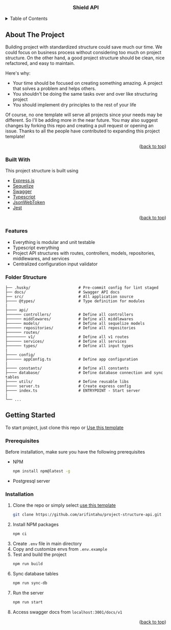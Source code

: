 <div id="top"></div>

<br />
<div align="center">
  <h3 align="center">Shield API</h3>


</div>

<!-- TABLE OF CONTENTS -->
<details>
  <summary>Table of Contents</summary>
  <ol>
    <li>
      <a href="#about-the-project">About The Project</a>
      <ul>
        <li><a href="#built-with">Built With</a></li>
      </ul>
    </li>
    <li>
      <a href="#getting-started">Getting Started</a>
      <ul>
        <li><a href="#prerequisites">Prerequisites</a></li>
        <li><a href="#installation">Installation</a></li>
      </ul>
    </li>
    <li><a href="#usage">Usage</a></li>
    <li><a href="#contributing">Contributing</a></li>
  </ol>
</details>

<!-- ABOUT THE PROJECT -->

## About The Project

Building project with standardized structure could save much our time. We could focus on business process without considering too much on project structure. On the other hand, a good project structure should be clean, nice refactored, and easy to maintain.

Here's why:

-   Your time should be focused on creating something amazing. A project that solves a problem and helps others.
-   You shouldn't be doing the same tasks over and over like structuring project
-   You should implement dry principles to the rest of your life

Of course, no one template will serve all projects since your needs may be different. So I'll be adding more in the near future. You may also suggest changes by forking this repo and creating a pull request or opening an issue. Thanks to all the people have contributed to expanding this project template!

<p align="right">(<a href="#top">back to top</a>)</p>

### Built With

This project structure is built using

-   [Express.js](https://expressjs.com/)
-   [Sequelize](https://sequelize.org/)
-   [Swagger](https://swagger.io/)
-   [Typescript](https://www.typescriptlang.org/)
-   [JsonWebToken](https://www.npmjs.com/package/jsonwebtoken)
-   [Jest](https://jestjs.io/)

<p align="right">(<a href="#top">back to top</a>)</p>

### Features

-   Everything is modular and unit testable
-   Typescript everything
-   Project API structures with routes, controllers, models, repositories, middlewares, and services
-   Centralized configuration input validator

### Folder Structure

```
├── .husky/                     # Pre-commit config for lint staged
├── docs/                       # Swagger API docs
├── src/                        # All application source
├──── @types/                   # Type definition for modules
|
├──── api/
├────── controllers/            # Define all controllers
├────── middlewares/            # Define all middlewares
├────── models/                 # Define all sequelize models
├────── repositories/           # Define all repositories
├────── routes/
├──────── v1/                   # Define all v1 routes
├────── services/               # Define all services
├────── types/                  # Define all input types
|
├──── config/
├────── appConfig.ts            # Define app configuration
|
├──── constants/                # Define all constants
├──── database/                 # Define database connection and sync tables
├──── utils/                    # Define reusable libs
├──── server.ts                 # Create express config
├──── index.ts                  # ENTRYPOINT - Start server
|
└── ...
```

<!-- GETTING STARTED -->

## Getting Started

To start project, just clone this repo or [Use this template](https://github.com/arifintahu/project-structure-api/generate)

### Prerequisites

Before installation, make sure you have the following prerequisites

-   NPM
    ```sh
    npm install npm@latest -g
    ```
-   Postgresql server

### Installation

1. Clone the repo or simply select [use this template](https://github.com/arifintahu/project-structure-api/generate)
    ```sh
    git clone https://github.com/arifintahu/project-structure-api.git
    ```
2. Install NPM packages
    ```sh
    npm ci
    ```
3. Create `.env` file in main directory
4. Copy and customize envs from `.env.example`
5. Test and build the project
    ```sh
    npm run build
    ```
6. Sync database tables
    ```sh
    npm run sync-db
    ```
7. Run the server
    ```sh
    npm run start
    ```
8. Access swagger docs from `localhost:3001/docs/v1`

<p align="right">(<a href="#top">back to top</a>)</p>
